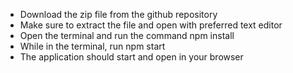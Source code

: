- Download the zip file from the github repository
- Make sure to extract the file and open with preferred text editor
- Open the terminal and run the command npm install
- While in the terminal, run npm start
- The application should start and open in your browser
